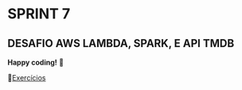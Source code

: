 # SPRINT 7
## DESAFIO AWS LAMBDA, SPARK, E API TMDB

**Happy coding!** 🚀


📁[Exercícios](EXERCÍCIOS/)